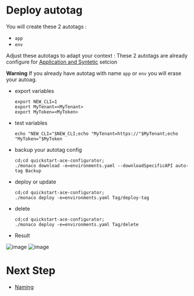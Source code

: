 # Deploy autotag

You will create these 2 autotags :  
 - `app`
 - `env`

Adjust these autotags to adapt your context : 
These 2 autotags are already configure for [Application and Syntetic](https://github.com/dynatrace-ace-services/quickstart-ace-configurator/tree/main/Application) setcion 

**Warning** If you already have autotag with name `app` or `env` you will erase your autoag. 


- export variables

      export NEW_CLI=1
      export MyTenant=<MyTenant>
      export MyToken=<MyToken>
      
- test variables

      echo "NEW_CLI="$NEW_CLI;echo "MyTenant=https://"$MyTenant;echo "MyToken="$MyToken
     
- backup your autotag config

      cd;cd quickstart-ace-configurator;
      ./monaco download -e=environments.yaml --downloadSpecificAPI auto-tag Backup

- deploy or update

      cd;cd quickstart-ace-configurator;
      ./monaco deploy -e=environments.yaml Tag/deploy-tag
      
- delete

      cd;cd quickstart-ace-configurator;
      ./monaco deploy -e=environments.yaml Tag/delete


- Result

![image](https://user-images.githubusercontent.com/40337213/119894270-b32dd380-bf3c-11eb-9aee-d11146792a88.png)
![image](https://user-images.githubusercontent.com/40337213/119894746-46ff9f80-bf3d-11eb-9c4d-c0c5f71b9ee5.png)

# Next Step

- [Naming](/Naming)

